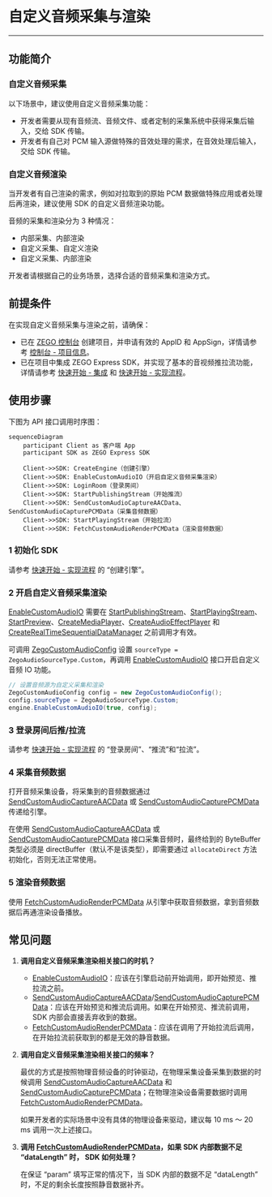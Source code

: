 # 自定义音频采集与渲染
- - -

## 功能简介

### 自定义音频采集

以下场景中，建议使用自定义音频采集功能：

- 开发者需要从现有音频流、音频文件、或者定制的采集系统中获得采集后输入，交给 SDK 传输。
- 开发者有自己对 PCM 输入源做特殊的音效处理的需求，在音效处理后输入，交给 SDK 传输。

### 自定义音频渲染

当开发者有自己渲染的需求，例如对拉取到的原始 PCM 数据做特殊应用或者处理后再渲染，建议使用 SDK 的自定义音频渲染功能。

<Warning title="注意">


音频的采集和渲染分为 3 种情况：

- 内部采集、内部渲染
- 自定义采集、自定义渲染
- 自定义采集、内部渲染

开发者请根据自己的业务场景，选择合适的音频采集和渲染方式。

</Warning>



## 前提条件

在实现自定义音频采集与渲染之前，请确保：

- 已在 [ZEGO 控制台](https://console.zego.im) 创建项目，并申请有效的 AppID 和 AppSign，详情请参考 [控制台 - 项目信息](/console/project-info)。
- 已在项目中集成 ZEGO Express SDK，并实现了基本的音视频推拉流功能，详情请参考 [快速开始 - 集成](https://doc-zh.zego.im/article/3234) 和 [快速开始 - 实现流程](https://doc-zh.zego.im/article/8620)。


## 使用步骤

下图为 API 接口调用时序图：

```mermaid
sequenceDiagram
    participant Client as 客户端 App
    participant SDK as ZEGO Express SDK

    Client->>SDK: CreateEngine（创建引擎）
    Client->>SDK: EnableCustomAudioIO（开启自定义音频采集渲染）
    Client->>SDK: LoginRoom（登录房间）
    Client->>SDK: StartPublishingStream（开始推流）
    Client->>SDK: SendCustomAudioCaptureAACData、SendCustomAudioCapturePCMData（采集音频数据）
    Client->>SDK: StartPlayingStream（开始拉流）
    Client->>SDK: FetchCustomAudioRenderPCMData（渲染音频数据）
```

### 1 初始化 SDK

请参考 [快速开始 - 实现流程](https://doc-zh.zego.im/article/8620#CreateEngine) 的 “创建引擎”。

### 2 开启自定义音频采集渲染

<Warning title="注意">


[EnableCustomAudioIO](https://doc-zh.zego.im/article/api?doc=Express_Video_SDK_API~cs_unity3d~class~ZegoExpressEngine#enable-custom-audio-io) 需要在 [StartPublishingStream](https://doc-zh.zego.im/article/api?doc=Express_Video_SDK_API~cs_unity3d~class~ZegoExpressEngine#start-publishing-stream)、[StartPlayingStream](https://doc-zh.zego.im/article/api?doc=Express_Video_SDK_API~cs_unity3d~class~ZegoExpressEngine#start-playing-stream)、[StartPreview](https://doc-zh.zego.im/article/api?doc=Express_Video_SDK_API~cs_unity3d~class~ZegoExpressEngine#start-preview)、[CreateMediaPlayer](https://doc-zh.zego.im/article/api?doc=Express_Video_SDK_API~cs_unity3d~class~ZegoExpressEngine#create-media-player)、[CreateAudioEffectPlayer](https://doc-zh.zego.im/article/api?doc=Express_Video_SDK_API~cs_unity3d~class~ZegoExpressEngine#create-audio-effect-player) 和 [CreateRealTimeSequentialDataManager](https://doc-zh.zego.im/article/api?doc=Express_Video_SDK_API~cs_unity3d~class~ZegoExpressEngine#create-real-time-sequential-data-manager) 之前调用才有效。

</Warning>



可调用 [ZegoCustomAudioConfig](https://doc-zh.zego.im/article/api?doc=Express_Video_SDK_API~cs_unity3d~struct~ZegoCustomAudioConfig) 设置 `sourceType = ZegoAudioSourceType.Custom`，再调用 [EnableCustomAudioIO](https://doc-zh.zego.im/article/api?doc=Express_Video_SDK_API~cs_unity3d~class~ZegoExpressEngine#enable-custom-audio-io) 接口开启自定义音频 IO 功能。

```cs
// 设置音频源为自定义采集和渲染
ZegoCustomAudioConfig config = new ZegoCustomAudioConfig();
config.sourceType = ZegoAudioSourceType.Custom;
engine.EnableCustomAudioIO(true, config);
```

### 3 登录房间后推/拉流

请参考 [快速开始 - 实现流程](https://doc-zh.zego.im/article/8620#createroom) 的 “登录房间”、“推流”和“拉流”。

### 4 采集音频数据

打开音频采集设备，将采集到的音频数据通过 [SendCustomAudioCaptureAACData](https://doc-zh.zego.im/article/api?doc=Express_Video_SDK_API~cs_unity3d~class~ZegoExpressEngine#send-custom-audio-capture-aac-data) 或 [SendCustomAudioCapturePCMData](https://doc-zh.zego.im/article/api?doc=Express_Video_SDK_API~cs_unity3d~class~ZegoExpressEngine#send-custom-audio-capture-pcm-data) 传递给引擎。

<Note title="说明">


在使用 [SendCustomAudioCaptureAACData](https://doc-zh.zego.im/article/api?doc=Express_Video_SDK_API~cs_unity3d~class~ZegoExpressEngine#send-custom-audio-capture-aac-data) 或 [SendCustomAudioCapturePCMData](https://doc-zh.zego.im/article/api?doc=Express_Video_SDK_API~cs_unity3d~class~ZegoExpressEngine#send-custom-audio-capture-pcm-data) 接口采集音频时，最终给到的 ByteBuffer 类型必须是 directBuffer（默认不是该类型），即需要通过 `allocateDirect` 方法初始化，否则无法正常使用。

</Note>



### 5 渲染音频数据

使用 [FetchCustomAudioRenderPCMData](https://doc-zh.zego.im/article/api?doc=Express_Video_SDK_API~cs_unity3d~class~ZegoExpressEngine#fetch-custom-audio-render-pcm-data) 从引擎中获取音频数据，拿到音频数据后再通渲染设备播放。

## 常见问题

1. **调用自定义音频采集渲染相关接口的时机？**

    - [EnableCustomAudioIO](https://doc-zh.zego.im/article/api?doc=Express_Video_SDK_API~cs_unity3d~class~ZegoExpressEngine#enable-custom-audio-io)：应该在引擎启动前开始调用，即开始预览、推拉流之前。
    - [SendCustomAudioCaptureAACData](https://doc-zh.zego.im/article/api?doc=Express_Video_SDK_API~cs_unity3d~class~ZegoExpressEngine#send-custom-audio-capture-aac-data)/[SendCustomAudioCapturePCMData](https://doc-zh.zego.im/article/api?doc=Express_Video_SDK_API~cs_unity3d~class~ZegoExpressEngine#send-custom-audio-capture-pcm-data)：应该在开始预览和推流后调用。如果在开始预览、推流前调用，SDK 内部会直接丢弃收到的数据。
    - [FetchCustomAudioRenderPCMData](https://doc-zh.zego.im/article/api?doc=Express_Video_SDK_API~cs_unity3d~class~ZegoExpressEngine#fetch-custom-audio-render-pcm-data)：应该在调用了开始拉流后调用，在开始拉流前获取到的都是无效的静音数据。

2. **调用自定义音频采集渲染相关接口的频率？**

    最优的方式是按照物理音频设备的时钟驱动，在物理采集设备采集到数据的时候调用 [SendCustomAudioCaptureAACData](https://doc-zh.zego.im/article/api?doc=Express_Video_SDK_API~cs_unity3d~class~ZegoExpressEngine#send-custom-audio-capture-aac-data) 和 [SendCustomAudioCapturePCMData](https://doc-zh.zego.im/article/api?doc=Express_Video_SDK_API~cs_unity3d~class~ZegoExpressEngine#send-custom-audio-capture-pcm-data)；在物理渲染设备需要数据时调用 [FetchCustomAudioRenderPCMData](https://doc-zh.zego.im/article/api?doc=Express_Video_SDK_API~cs_unity3d~class~ZegoExpressEngine#fetch-custom-audio-render-pcm-data)。

    如果开发者的实际场景中没有具体的物理设备来驱动，建议每 10 ms ～ 20 ms 调用一次上述接口。

3. **调用 [FetchCustomAudioRenderPCMData](https://doc-zh.zego.im/article/api?doc=Express_Video_SDK_API~cs_unity3d~class~ZegoExpressEngine#fetch-custom-audio-render-pcm-data)，如果 SDK 内部数据不足 “dataLength” 时， SDK 如何处理？**

    在保证 “param” 填写正常的情况下，当 SDK 内部的数据不足 “dataLength” 时，不足的剩余长度按照静音数据补齐。
